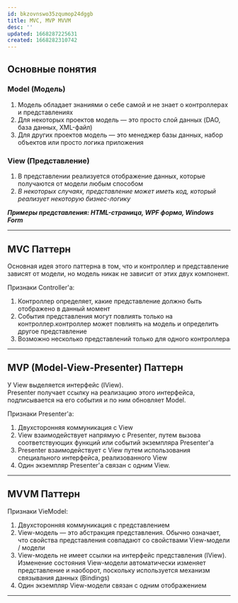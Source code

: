 ```yaml
---
id: bkzovnswo35zqumop24dggb
title: MVC, MVP MVVM
desc: ''
updated: 1668287225631
created: 1668282310742
---
```


## Основные понятия

### **Model (Модель)**

1. Модель обладает знаниями о себе самой и не знает о контроллерах и представлениях    
2. Для некоторых проектов модель — это просто слой данных (DAO, база данных, XML-файл)    
3. Для других проектов модель — это менеджер базы данных, набор объектов или просто логика приложения    

### **View (Представление)**

1. В представлении реализуется отображение данных, которые получаются от модели любым способом
2. _В некоторых случаях, представление может иметь код, который реализует некоторую бизнес-логику_

***Примеры представления: HTML-страница, WPF форма, Windows Form***

___

## MVC Паттерн

Основная идея этого паттерна в том, что и контроллер и представление зависят от модели, но модель никак не зависит от этих двух компонент.

Признаки Controller'a:
1. Контроллер определяет, какие представление должно быть отображено в данный момент
2. События представления могут повлиять только на контроллер.контроллер может повлиять на модель и определить другое представление
3. Возможно несколько представлений только для одного контроллера

___

## MVP (Model-View-Presenter) Паттерн

У View выделяется интерфейс (IView).    
Presenter получает ссылку на реализацию этого интерфейса, подписывается на его события и по ним обновляет Model.

Признаки Presenter'a:
1. Двухсторонняя коммуникация с View
2. View взаимодействует напрямую с Presenter, путем вызова соответствующих функций или событий экземпляра Presenter'a
3. Presenter взаимодействует с View путем использования специального интерфейса, реализованного View
4. Один экземпляр Presenter'a связан с одним View.

___

## MVVM Паттерн

Признаки VieModel:
1. Двухсторонняя коммуникация с представлением   
2. View-модель — это абстракция представления. Обычно означает, что свойства представления совпадают со свойствами View-модели / модели   
3. View-модель не имеет ссылки на интерфейс представления (IView). Изменение состояния View-модели автоматически изменяет представление и наоборот, поскольку используется механизм связывания данных (Bindings)   
4. Один экземпляр View-модели связан с одним отображением

___